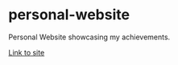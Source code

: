 # personal-website
Personal Website showcasing my achievements.

[Link to site](https://killereks.github.io/personal-website/)
